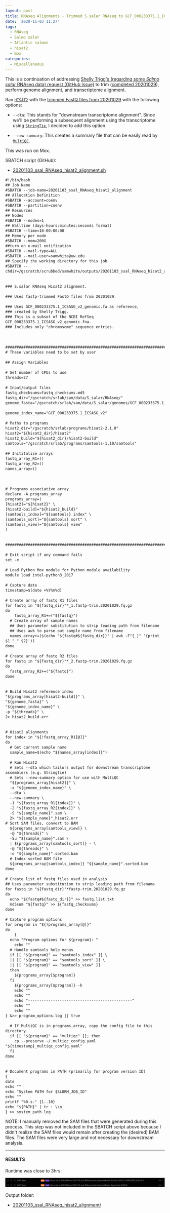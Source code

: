 ```yaml
---
layout: post
title: RNAseq Alignments - Trimmed S.salar RNAseq to GCF_000233375.1_ICSASG_v2_genomic.fa Using Hisat2 on Mox
date: '2020-11-03 11:27'
tags:
  - RNAseq
  - Salmo salar
  - Atlantic salmon
  - hisat2
  - mox
categories:
  - Miscellaneous
---
```

This is a continuation of addressing [Shelly Trigg's (regarding some _Salmo salar_ RNAseq data) request (GitHub Issue)](https://github.com/RobertsLab/resources/issues/1016) to trim ([completed 20201029](https://robertslab.github.io/sams-notebook/2020/10/29/Trimming-Shelly-S.salar-RNAseq-Using-fastp-and-MultiQC-on-Mox.html)), perform genome alignment, and transcriptome alignment.

Ran [`HISAT2`](https://daehwankimlab.github.io/hisat2/) with the [trimmed FastQ files from 20201029](https://robertslab.github.io/sams-notebook/2020/10/29/Trimming-Shelly-S.salar-RNAseq-Using-fastp-and-MultiQC-on-Mox.html) with the following options:

- `--dta`: This stands for "downstream transcriptome alignment". Since we'll be performing a subsequent alignment using the transcriptome using [`StringTie`](https://ccb.jhu.edu/software/stringtie/), I decided to add this option.

- `--new-summary`: This creates a summary file that can be easily read by [`MultiQC`](https://multiqc.info/).

This was run on Mox.


SBATCH script (GitHub):

- [20201103_ssal_RNAseq_hisat2_alignment.sh](https://github.com/RobertsLab/sams-notebook/blob/master/sbatch_scripts/20201103_ssal_RNAseq_hisat2_alignment.sh)


```shell
#!/bin/bash
## Job Name
#SBATCH --job-name=20201103_ssal_RNAseq_hisat2_alignment
## Allocation Definition
#SBATCH --account=coenv
#SBATCH --partition=coenv
## Resources
## Nodes
#SBATCH --nodes=1
## Walltime (days-hours:minutes:seconds format)
#SBATCH --time=10-00:00:00
## Memory per node
#SBATCH --mem=200G
##turn on e-mail notification
#SBATCH --mail-type=ALL
#SBATCH --mail-user=samwhite@uw.edu
## Specify the working directory for this job
#SBATCH --chdir=/gscratch/scrubbed/samwhite/outputs/20201103_ssal_RNAseq_hisat2_alignment


### S.salar RNAseq Hisat2 alignment.

### Uses fastp-trimmed FastQ files from 20201029.

### Uses GCF_000233375.1_ICSASG_v2_genomic.fa as reference,
### created by Shelly Trigg.
### This is a subset of the NCBI RefSeq GCF_000233375.1_ICSASG_v2_genomic.fna.
### Includes only "chromosome" sequence entries.



###################################################################################
# These variables need to be set by user

## Assign Variables

# Set number of CPUs to use
threads=27

# Input/output files
fastq_checksums=fastq_checksums.md5
fastq_dir="/gscratch/srlab/sam/data/S_salar/RNAseq/"
genome_fasta="/gscratch/srlab/sam/data/S_salar/genomes/GCF_000233375.1_ICSASG_v2_genomic.fa"

genome_index_name="GCF_000233375.1_ICSASG_v2"

# Paths to programs
hisat2_dir="/gscratch/srlab/programs/hisat2-2.1.0"
hisat2="${hisat2_dir}/hisat2"
hisat2_build="${hisat2_dir}/hisat2-build"
samtools="/gscratch/srlab/programs/samtools-1.10/samtools"

## Inititalize arrays
fastq_array_R1=()
fastq_array_R2=()
names_array=()



# Programs associative array
declare -A programs_array
programs_array=(
[hisat2]="${hisat2}" \
[hisat2-build]="${hisat2_build}"
[samtools_index]="${samtools} index" \
[samtools_sort]="${samtools} sort" \
[samtools_view]="${samtools} view"
)


###################################################################################

# Exit script if any command fails
set -e

# Load Python Mox module for Python module availability
module load intel-python3_2017

# Capture date
timestamp=$(date +%Y%m%d)

# Create array of fastq R1 files
for fastq in "${fastq_dir}"*_1.fastp-trim.20201029.fq.gz
do
    fastq_array_R1+=("${fastq}")
  # Create array of sample names
  ## Uses parameter substitution to strip leading path from filename
  ## Uses awk to parse out sample name from filename
  names_array+=($(echo "${fastq#${fastq_dir}}" | awk -F"[_]" '{print $1 "_" $2}'))
done

# Create array of fastq R2 files
for fastq in "${fastq_dir}"*_2.fastp-trim.20201029.fq.gz
do
  fastq_array_R2+=("${fastq}")
done


# Build Hisat2 reference index
"${programs_array[hisat2-build]}" \
"${genome_fasta}" \
"${genome_index_name}" \
-p "${threads}" \
2> hisat2_build.err


# Hisat2 alignments
for index in "${!fastq_array_R1[@]}"
do
  # Get current sample name
  sample_name=$(echo "${names_array[index]}")

  # Run Hisat2
  # Sets --dta which tailors output for downstream transcriptome assemblers (e.g. Stringtie)
  # Sets --new-summary option for use with MultiQC
  "${programs_array[hisat2]}" \
  -x "${genome_index_name}" \
  --dta \
  --new-summary \
  -1 "${fastq_array_R1[index]}" \
  -2 "${fastq_array_R2[index]}" \
  -S "${sample_name}".sam \
  2> "${sample_name}"_hisat2.err
# Sort SAM files, convert to BAM
  ${programs_array[samtools_view]} \
  -@ "${threads}" \
  -Su "${sample_name}".sam \
  | ${programs_array[samtools_sort]} - \
  -@ "${threads}" \
  -o "${sample_name}".sorted.bam
  # Index sorted BAM file
  ${programs_array[samtools_index]} "${sample_name}".sorted.bam
done

# Create list of fastq files used in analysis
## Uses parameter substitution to strip leading path from filename
for fastq in "${fastq_dir}"*fastp-trim.20201029.fq.gz
do
  echo "${fastq#${fastq_dir}}" >> fastq.list.txt
  md5sum "${fastq}" >> ${fastq_checksums}
done

# Capture program options
for program in "${!programs_array[@]}"
do
	{
  echo "Program options for ${program}: "
	echo ""
  # Handle samtools help menus
  if [[ "${program}" == "samtools_index" ]] \
  || [[ "${program}" == "samtools_sort" ]] \
  || [[ "${program}" == "samtools_view" ]]
  then
    ${programs_array[$program]}
  fi
	${programs_array[$program]} -h
	echo ""
	echo ""
	echo "----------------------------------------------"
	echo ""
	echo ""
} &>> program_options.log || true

  # If MultiQC is in programs_array, copy the config file to this directory.
  if [[ "${program}" == "multiqc" ]]; then
  	cp --preserve ~/.multiqc_config.yaml "${timestamp}_multiqc_config.yaml"
  fi
done


# Document programs in PATH (primarily for program version ID)
{
date
echo ""
echo "System PATH for $SLURM_JOB_ID"
echo ""
printf "%0.s-" {1..10}
echo "${PATH}" | tr : \\n
} >> system_path.log
```

NOTE: I manually removed the SAM files that were generated during this process. This step was not included in the SBATCH script above because I didn't realize the SAM files would remain after creating the (desired) BAM files. The SAM files were very large and not necessary for downstream analysis.

---

#### RESULTS

Runtime was close to 3hrs:

![Cumulative HISAT2 runtime on Mox](https://github.com/RobertsLab/sams-notebook/blob/master/images/screencaps/20201103_ssal_RNAseq_hisat2_alignment_runtime.png?raw=true)


Output folder:

- [20201103_ssal_RNAseq_hisat2_alignment/](https://gannet.fish.washington.edu/Atumefaciens/20201103_ssal_RNAseq_hisat2_alignment/)
